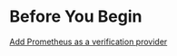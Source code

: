 # Before You Begin

[Add Prometheus as a verification provider](../../../platform/7_Connectors/connect-to-monitoring-and-logging-systems.md)
